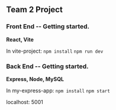 ## Team 2 Project

### Front End -- Getting started.

**React, Vite**

In vite-project:
`npm install`
`npm run dev`

### Back End -- Getting started.

**Express, Node, MySQL**

In my-express-app:
`npm install`
`npm start`

localhost: 5001
